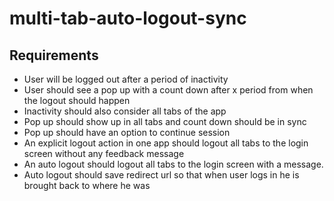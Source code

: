 # multi-tab-auto-logout-sync

## Requirements
- User will be logged out after a period of inactivity
- User should see a pop up with a count down after x period from when the logout should happen
- Inactivity should also consider all tabs of the app
- Pop up should show up in all tabs and count down should be in sync
- Pop up should have an option to continue session
- An explicit logout action in one app should logout all tabs to the login screen without any feedback message
- An auto logout should logout all tabs to the login screen with a message.
- Auto logout should save redirect url so that when user logs in he is brought back to where he was
